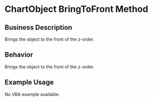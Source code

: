 # ChartObject BringToFront Method

## Business Description
Brings the object to the front of the z-order.

## Behavior
Brings the object to the front of the z-order.

## Example Usage
No VBA example available.